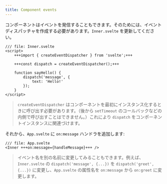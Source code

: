 ```yaml
---
title: Component events
---
```


コンポーネントはイベントを発信することもできます。そのためには、イベントディスパッチャを作成する必要があります。`Inner.svelte` を更新してください。

```svelte
/// file: Inner.svelte
<script>
	+++import { createEventDispatcher } from 'svelte';+++

	+++const dispatch = createEventDispatcher();+++

	function sayHello() {
		dispatch('message', {
			text: 'Hello!'
		});
	}
</script>
```

> `createEventDispatcher` はコンポーネントを最初にインスタンス化するときに呼び出す必要があります。（後から `setTimeout` のコールバックなどの内側で呼び出すことはできません。）これにより `dispatch` をコンポーネントインスタンスに関連づけます。

それから、`App.svelte` に `on:message` ハンドラを追加します:

```svelte
/// file: App.svelte
<Inner +++on:message={handleMessage}+++ />
```

> イベント名を別の名前に変更してみることもできます。例えば、`Inner.svelte` の `dispatch('message', {...})` を `dispatch('greet', {...})` に変更し、`App.svelte` の属性名を `on:message` から `on:greet` に変更します。

